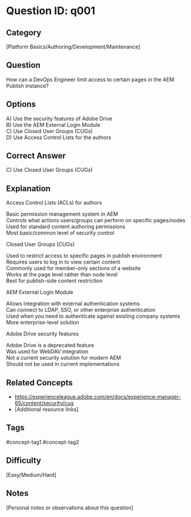 # Question ID: q001

## Category
[Platform Basics/Authoring/Development/Maintenance]

## Question
How can a DevOps Engineer limit access to certain pages in the AEM Publish instance?

## Options
A) Use the security features of Adobe Drive  <br /> 
B) Use the AEM External Login Module  <br /> 
C) Use Closed User Groups (CUGs)  <br /> 
D) Use Access Control Lists for the authors  <br /> 

## Correct Answer
C) Use Closed User Groups (CUGs)

## Explanation
Access Control Lists (ACLs) for authors

Basic permission management system in AEM  <br /> 
Controls what actions users/groups can perform on specific pages/nodes  <br /> 
Used for standard content authoring permissions  <br /> 
Most basic/common level of security control  <br /> 


Closed User Groups (CUGs)

Used to restrict access to specific pages in publish environment  <br /> 
Requires users to log in to view certain content  <br /> 
Commonly used for member-only sections of a website  <br /> 
Works at the page level rather than node level  <br /> 
Best for publish-side content restriction  <br /> 


AEM External Login Module

Allows integration with external authentication systems  <br /> 
Can connect to LDAP, SSO, or other enterprise authentication  <br /> 
Used when you need to authenticate against existing company systems  <br /> 
More enterprise-level solution  <br /> 


Adobe Drive security features

Adobe Drive is a deprecated feature  <br /> 
Was used for WebDAV integration  <br /> 
Not a current security solution for modern AEM  <br /> 
Should not be used in current implementations  <br /> 

## Related Concepts
- https://experienceleague.adobe.com/en/docs/experience-manager-65/content/security/cug 
- [Additional resource links]

## Tags
#concept-tag1 #concept-tag2

## Difficulty
[Easy/Medium/Hard]

## Notes
[Personal notes or observations about this question]
